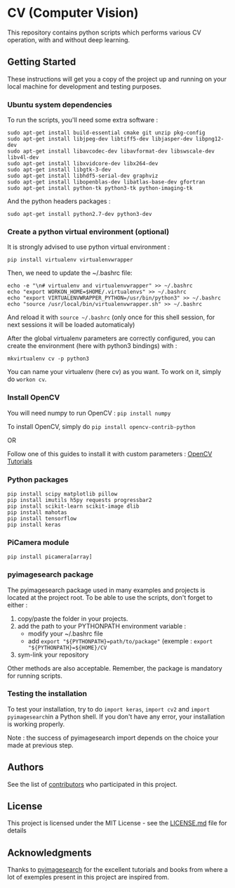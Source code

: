 # CV (Computer Vision)

This repository contains python scripts which performs various CV operation, with and without deep learning.

## Getting Started

These instructions will get you a copy of the project up and running on your local machine for development and testing purposes.

### Ubuntu system dependencies

To run the scripts, you'll need some extra software :
```
sudo apt-get install build-essential cmake git unzip pkg-config
sudo apt-get install libjpeg-dev libtiff5-dev libjasper-dev libpng12-dev
sudo apt-get install libavcodec-dev libavformat-dev libswscale-dev libv4l-dev
sudo apt-get install libxvidcore-dev libx264-dev
sudo apt-get install libgtk-3-dev
sudo apt-get install libhdf5-serial-dev graphviz
sudo apt-get install libopenblas-dev libatlas-base-dev gfortran
sudo apt-get install python-tk python3-tk python-imaging-tk
```

And the python headers packages :

```
sudo apt-get install python2.7-dev python3-dev
```

### Create a python virtual environment (optional)

It is strongly advised to use python virtual environment :
```
pip install virtualenv virtualenvwrapper
```

Then, we need to update the ~/.bashrc file:

```
echo -e "\n# virtualenv and virtualenvwrapper" >> ~/.bashrc
echo "export WORKON_HOME=$HOME/.virtualenvs" >> ~/.bashrc
echo "export VIRTUALENVWRAPPER_PYTHON=/usr/bin/python3" >> ~/.bashrc
echo "source /usr/local/bin/virtualenvwrapper.sh" >> ~/.bashrc
```

And reload it with `source ~/.bashrc` (only once for this shell session, for next sessions it will be loaded automaticaly)

After the global virtualenv parameters are correctly configured, you can create the environment (here with python3 bindings) with :
```
mkvirtualenv cv -p python3
```
You can name your virtualenv (here cv) as you want. To work on it, simply do `workon cv`.
### Install OpenCV
You will need numpy to run OpenCV : `pip install numpy`

To install OpenCV, simply do `pip install opencv-contrib-python`

OR

Follow one of this guides to install it with custom parameters : [OpenCV Tutorials](https://www.pyimagesearch.com/opencv-tutorials-resources-guides/)

### Python packages

```
pip install scipy matplotlib pillow
pip install imutils h5py requests progressbar2
pip install scikit-learn scikit-image dlib
pip install mahotas
pip install tensorflow
pip install keras
```
### PiCamera module

```
pip install picamera[array]
```

### pyimagesearch package

The pyimagesearch package used in many examples and projects is located at the project root. To be able to use the scripts, don't forget to either :
1. copy/paste the folder in your projects.
2. add the path to your PYTHONPATH environment variable :
   - modify your ~/.bashrc file
   - add `export "${PYTHONPATH}=path/to/package"` (exemple : `export "${PYTHONPATH}=${HOME}/CV`
3. sym-link your repository

Other methods are also acceptable. Remember, the package is mandatory for running scripts.

### Testing the installation

To test your installation, try to do `import keras`, `import cv2` and `import pyimagesearch`in a Python shell. If you don't have any error, your installation is working properly.

Note : the success of pyimagesearch import depends on the choice your made at previous step.

## Authors

See the list of [contributors](https://github.com/sergentd/CV/contributors) who participated in this project.

## License

This project is licensed under the MIT License - see the [LICENSE.md](LICENSE.md) file for details

## Acknowledgments

Thanks to [pyimagesearch](https://www.pyimagesearch.com) for the excellent tutorials and books from where a lot of exemples present in this project are inspired from.

